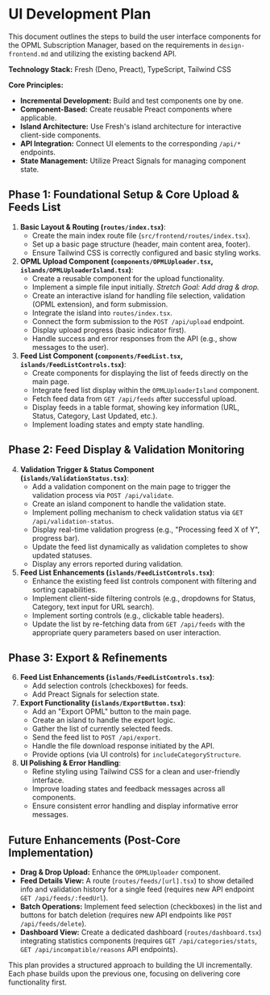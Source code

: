 # UI Development Plan

This document outlines the steps to build the user interface components for the OPML Subscription Manager, based on the requirements in `design-frontend.md` and utilizing the existing backend API.

**Technology Stack:** Fresh (Deno, Preact), TypeScript, Tailwind CSS

**Core Principles:**

*   **Incremental Development:** Build and test components one by one.
*   **Component-Based:** Create reusable Preact components where applicable.
*   **Island Architecture:** Use Fresh's island architecture for interactive client-side components.
*   **API Integration:** Connect UI elements to the corresponding `/api/*` endpoints.
*   **State Management:** Utilize Preact Signals for managing component state.

## Phase 1: Foundational Setup & Core Upload & Feeds List

1.  **Basic Layout & Routing (`routes/index.tsx`)**:
    *   Create the main index route file (`src/frontend/routes/index.tsx`).
    *   Set up a basic page structure (header, main content area, footer).
    *   Ensure Tailwind CSS is correctly configured and basic styling works.
2.  **OPML Upload Component (`components/OPMLUploader.tsx`, `islands/OPMLUploaderIsland.tsx`)**:
    *   Create a reusable component for the upload functionality.
    *   Implement a simple file input initially. *Stretch Goal: Add drag & drop.*
    *   Create an interactive island for handling file selection, validation (OPML extension), and form submission.
    *   Integrate the island into `routes/index.tsx`.
    *   Connect the form submission to the `POST /api/upload` endpoint.
    *   Display upload progress (basic indicator first).
    *   Handle success and error responses from the API (e.g., show messages to the user).
3.  **Feed List Component (`components/FeedList.tsx`, `islands/FeedListControls.tsx`)**:
    *   Create components for displaying the list of feeds directly on the main page.
    *   Integrate feed list display within the `OPMLUploaderIsland` component.
    *   Fetch feed data from `GET /api/feeds` after successful upload.
    *   Display feeds in a table format, showing key information (URL, Status, Category, Last Updated, etc.).
    *   Implement loading states and empty state handling.

## Phase 2: Feed Display & Validation Monitoring

4.  **Validation Trigger & Status Component (`islands/ValidationStatus.tsx`)**:
    *   Add a validation component on the main page to trigger the validation process via `POST /api/validate`.
    *   Create an island component to handle the validation state.
    *   Implement polling mechanism to check validation status via `GET /api/validation-status`.
    *   Display real-time validation progress (e.g., "Processing feed X of Y", progress bar).
    *   Update the feed list dynamically as validation completes to show updated statuses.
    *   Display any errors reported during validation.
5.  **Feed List Enhancements (`islands/FeedListControls.tsx`)**:
    *   Enhance the existing feed list controls component with filtering and sorting capabilities.
    *   Implement client-side filtering controls (e.g., dropdowns for Status, Category, text input for URL search).
    *   Implement sorting controls (e.g., clickable table headers).
    *   Update the list by re-fetching data from `GET /api/feeds` with the appropriate query parameters based on user interaction.

## Phase 3: Export & Refinements

6.  **Feed List Enhancements (`islands/FeedListControls.tsx`)**:
    *   Add selection controls (checkboxes) for feeds.
    *   Add Preact Signals for selection state.
7.  **Export Functionality (`islands/ExportButton.tsx`)**:
    *   Add an "Export OPML" button to the main page.
    *   Create an island to handle the export logic.
    *   Gather the list of currently selected feeds.
    *   Send the feed list to `POST /api/export`.
    *   Handle the file download response initiated by the API.
    *   Provide options (via UI controls) for `includeCategoryStructure`.
8.  **UI Polishing & Error Handling**:
    *   Refine styling using Tailwind CSS for a clean and user-friendly interface.
    *   Improve loading states and feedback messages across all components.
    *   Ensure consistent error handling and display informative error messages.

## Future Enhancements (Post-Core Implementation)

*   **Drag & Drop Upload:** Enhance the `OPMLUploader` component.
*   **Feed Details View:** A route (`routes/feeds/[url].tsx`) to show detailed info and validation history for a single feed (requires new API endpoint `GET /api/feeds/:feedUrl`).
*   **Batch Operations:** Implement feed selection (checkboxes) in the list and buttons for batch deletion (requires new API endpoints like `POST /api/feeds/delete`).
*   **Dashboard View:** Create a dedicated dashboard (`routes/dashboard.tsx`) integrating statistics components (requires `GET /api/categories/stats`, `GET /api/incompatible/reasons` API endpoints).

This plan provides a structured approach to building the UI incrementally. Each phase builds upon the previous one, focusing on delivering core functionality first.
